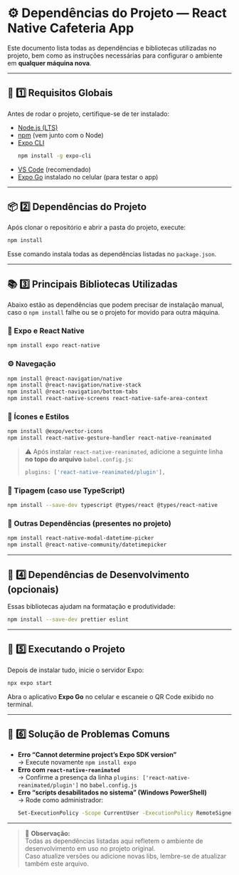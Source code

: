 # ⚙️ Dependências do Projeto — React Native Cafeteria App

Este documento lista todas as dependências e bibliotecas utilizadas no projeto, bem como as instruções necessárias para configurar o ambiente em **qualquer máquina nova**.

---

## 🧱 1️⃣ Requisitos Globais

Antes de rodar o projeto, certifique-se de ter instalado:

- [Node.js (LTS)](https://nodejs.org/)  
- [npm](https://www.npmjs.com/) (vem junto com o Node)  
- [Expo CLI](https://docs.expo.dev/get-started/installation/)  
  ```bash
  npm install -g expo-cli
  ```
- [VS Code](https://code.visualstudio.com/) (recomendado)  
- [Expo Go](https://expo.dev/client) instalado no celular (para testar o app)

---

## 📦 2️⃣ Dependências do Projeto

Após clonar o repositório e abrir a pasta do projeto, execute:

```bash
npm install
```

Esse comando instala todas as dependências listadas no `package.json`.

---

## 📚 3️⃣ Principais Bibliotecas Utilizadas

Abaixo estão as dependências que podem precisar de instalação manual, caso o `npm install` falhe ou se o projeto for movido para outra máquina.

### 📱 Expo e React Native
```bash
npm install expo react-native
```

### ⚙️ Navegação
```bash
npm install @react-navigation/native
npm install @react-navigation/native-stack
npm install @react-navigation/bottom-tabs
npm install react-native-screens react-native-safe-area-context
```

### 🎨 Ícones e Estilos
```bash
npm install @expo/vector-icons
npm install react-native-gesture-handler react-native-reanimated
```

> ⚠️ Após instalar `react-native-reanimated`, adicione a seguinte linha **no topo do arquivo** `babel.config.js`:
> ```js
> plugins: ['react-native-reanimated/plugin'],
> ```

### 🧠 Tipagem (caso use TypeScript)
```bash
npm install --save-dev typescript @types/react @types/react-native
```

### 🧭 Outras Dependências (presentes no projeto)
```bash
npm install react-native-modal-datetime-picker
npm install @react-native-community/datetimepicker
```

---

## 🧰 4️⃣ Dependências de Desenvolvimento (opcionais)
Essas bibliotecas ajudam na formatação e produtividade:

```bash
npm install --save-dev prettier eslint
```

---

## 🚀 5️⃣ Executando o Projeto
Depois de instalar tudo, inicie o servidor Expo:

```bash
npx expo start
```

Abra o aplicativo **Expo Go** no celular e escaneie o QR Code exibido no terminal.

---

## 🧩 6️⃣ Solução de Problemas Comuns

- **Erro “Cannot determine project’s Expo SDK version”**  
  → Execute novamente `npm install expo`  
- **Erro com `react-native-reanimated`**  
  → Confirme a presença da linha `plugins: ['react-native-reanimated/plugin']` no `babel.config.js`
- **Erro “scripts desabilitados no sistema” (Windows PowerShell)**  
  → Rode como administrador:
  ```bash
  Set-ExecutionPolicy -Scope CurrentUser -ExecutionPolicy RemoteSigned -Force
  ```

---

> 📄 **Observação:**  
> Todas as dependências listadas aqui refletem o ambiente de desenvolvimento em uso no projeto original.  
> Caso atualize versões ou adicione novas libs, lembre-se de atualizar também este arquivo.
